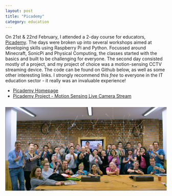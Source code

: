 ```yaml
---
layout: post
title: "Picademy"
category: education
---
```


On 21st & 22nd February, I attended a 2-day course for educators, <a href="https://www.raspberrypi.org/training/picademy/" target="_blank">Picademy</a>. The days were broken up into several workshops aimed at developing skills using Raspberry Pi and Python. Focussed around Minecraft, SonicPi and Physical Computing, the classes started with the basics and built to be challenging for everyone. The second day consisted mostly of a project, and my project of choice was a motion-sensing CCTV streaming device. The code can be found on Github below, as well as some other interesting links. I strongly recommend this <em>free</em> to everyone in the IT education sector - it really was an invaluable experience!

<ul style="margin-bottom:5%; list-style-type:disc;">
  <li><a href="https://www.raspberrypi.org/training/picademy/" target="_blank">Picademy Homepage</a></li>
  <li><a href="https://github.com/Scott3142/picademy-project" target="_blank">Picademy Project - Motion Sensing Live Camera Stream</a></li>
</ul>

<center><img src="/assets/picademy.jpg" alt="Picademy Group Photo"/></center>
